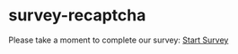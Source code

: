 # survey-recaptcha

Please take a moment to complete our survey: [Start Survey](https://dasar-nacsa.surveysparrow.com/s/public-commentary-v2/tt-he24U)
